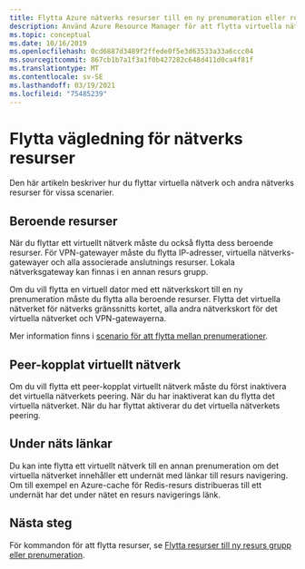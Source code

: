 ```yaml
---
title: Flytta Azure nätverks resurser till en ny prenumeration eller resurs grupp
description: Använd Azure Resource Manager för att flytta virtuella nätverk och andra nätverks resurser till en ny resurs grupp eller prenumeration.
ms.topic: conceptual
ms.date: 10/16/2019
ms.openlocfilehash: 0cd6887d3489f2ffede0f5e3d63533a33a6ccc04
ms.sourcegitcommit: 867cb1b7a1f3a1f0b427282c648d411d0ca4f81f
ms.translationtype: MT
ms.contentlocale: sv-SE
ms.lasthandoff: 03/19/2021
ms.locfileid: "75485239"
---
```

# <a name="move-guidance-for-networking-resources"></a>Flytta vägledning för nätverks resurser

Den här artikeln beskriver hur du flyttar virtuella nätverk och andra nätverks resurser för vissa scenarier.

## <a name="dependent-resources"></a>Beroende resurser

När du flyttar ett virtuellt nätverk måste du också flytta dess beroende resurser. För VPN-gatewayer måste du flytta IP-adresser, virtuella nätverks-gatewayer och alla associerade anslutnings resurser. Lokala nätverksgateway kan finnas i en annan resurs grupp.

Om du vill flytta en virtuell dator med ett nätverkskort till en ny prenumeration måste du flytta alla beroende resurser. Flytta det virtuella nätverket för nätverks gränssnitts kortet, alla andra nätverkskort för det virtuella nätverket och VPN-gatewayerna.

Mer information finns i [scenario för att flytta mellan prenumerationer](../move-resource-group-and-subscription.md#scenario-for-move-across-subscriptions).

## <a name="peered-virtual-network"></a>Peer-kopplat virtuellt nätverk

Om du vill flytta ett peer-kopplat virtuellt nätverk måste du först inaktivera det virtuella nätverkets peering. När du har inaktiverat kan du flytta det virtuella nätverket. När du har flyttat aktiverar du det virtuella nätverkets peering.

## <a name="subnet-links"></a>Under näts länkar

Du kan inte flytta ett virtuellt nätverk till en annan prenumeration om det virtuella nätverket innehåller ett undernät med länkar till resurs navigering. Om till exempel en Azure-cache för Redis-resurs distribueras till ett undernät har det under nätet en resurs navigerings länk.

## <a name="next-steps"></a>Nästa steg

För kommandon för att flytta resurser, se [Flytta resurser till ny resurs grupp eller prenumeration](../move-resource-group-and-subscription.md).
